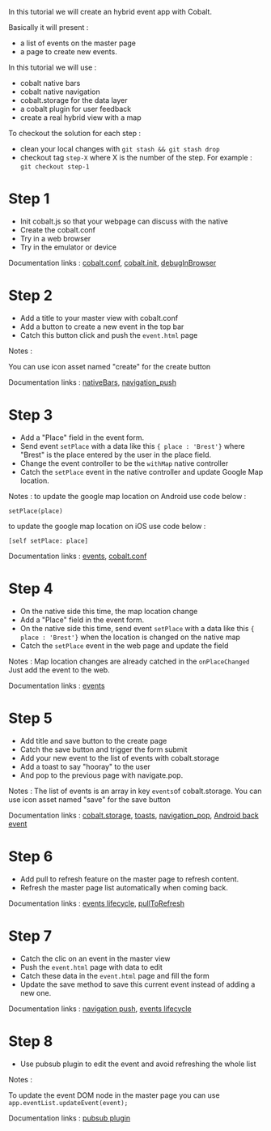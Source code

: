 In this tutorial we will create an hybrid event app with Cobalt. 

Basically it will present :
- a list of events on the master page
- a page to create new events.

In this tutorial we will use : 
- cobalt native bars
- cobalt native navigation
- cobalt.storage for the data layer
- a cobalt plugin for user feedback
- create a real hybrid view with a map

To checkout the solution for each step : 
- clean your local changes with `git stash && git stash drop`
- checkout tag `step-X` where X is the number of the step. For example : `git checkout step-1`

# Step 1

- Init cobalt.js so that your webpage can discuss with the native
- Create the cobalt.conf
- Try in a web browser
- Try in the emulator or device


Documentation links : [cobalt.conf](https://github.com/cobaltians/cobalt/wiki/cobalt.conf), [cobalt.init](https://github.com/cobaltians/Cobalt/wiki/cobalt.init), [debugInBrowser](https://github.com/cobaltians/cobalt/wiki/Debugging-in-the-browser)


# Step 2

- Add a title to your master view with cobalt.conf
- Add a button to create a new event in the top bar
- Catch this button click and push the `event.html` page

Notes : 

You can use icon asset named "create" for the create button 


Documentation links : [nativeBars](https://github.com/cobaltians/cobalt/wiki/nativeBars), [navigation_push](https://github.com/cobaltians/cobalt/wiki/Navigation_Push)

# Step 3

- Add a "Place" field in the event form. 
- Send event `setPlace` with a data like this `{ place : 'Brest'}` where "Brest" is the place entered by the user in the place field.
- Change the event controller to be the `withMap` native controller
- Catch the `setPlace` event in the native controller and update Google Map location.

Notes : 
to update the google map location on Android use code below : 
```
setPlace(place)
```
to update the google map location on iOS use code below : 
```
[self setPlace: place]
```

Documentation links : [events](https://github.com/cobaltians/cobalt/wiki/Introduction-to-Cobalt-Events), [cobalt.conf](https://github.com/cobaltians/cobalt/wiki/cobalt.conf)


# Step 4

- On the native side this time, the map location change  
- Add a "Place" field in the event form. 
- On the native side this time, send event `setPlace` with a data like this `{ place : 'Brest'}` when the location is changed on the native map
- Catch the `setPlace` event in the web page and update the field

Notes : 
Map location changes are already catched in the `onPlaceChanged` Just add the event to the web.

Documentation links : [events](https://github.com/cobaltians/cobalt/wiki/Introduction-to-Cobalt-Events)


# Step 5
 
 - Add title and save button to the create page
 - Catch the save button and trigger the form submit
 - Add your new event to the list of events with cobalt.storage
 - Add a toast to say "hooray" to the user
 - And pop to the previous page with navigate.pop.

 
Notes : 
The list of events is an array in key `events`of cobalt.storage.
You can use icon asset named "save" for the save button
 
Documentation links :  [cobalt.storage](https://github.com/cobaltians/cobalt/wiki/LocalStorage), [toasts](https://github.com/cobaltians/cobalt/wiki/toasts), [navigation_pop](https://github.com/cobaltians/cobalt/wiki/Navigation_Pop), [Android back event](https://github.com/cobaltians/cobalt/wiki/backEvent)

# Step 6

- Add pull to refresh feature on the master page to refresh content.
- Refresh the master page list automatically when coming back.

Documentation links : [events lifecycle](https://github.com/cobaltians/cobalt/wiki/Cobalt-Web-Lifecycle-Events), [pullToRefresh](https://github.com/cobaltians/cobalt/wiki/PullToRefresh) 


# Step 7

- Catch the clic on an event in the master view
- Push the `event.html` page with data to edit
- Catch these data in the `event.html` page and fill the form
- Update the save method to save this current event instead of adding a new one.

Documentation links : [navigation push](https://github.com/cobaltians/cobalt/wiki/Navigation_Push), [events lifecycle](https://github.com/cobaltians/cobalt/wiki/Cobalt-Web-Lifecycle-Events) 

# Step 8

- Use pubsub plugin to edit the event and avoid refreshing the whole list

Notes :

To update the event DOM node in the master page you can use `app.eventList.updateEvent(event);` 

Documentation links : [pubsub plugin](https://github.com/Cobaltians-Plugins/Plugins-PubSub)



